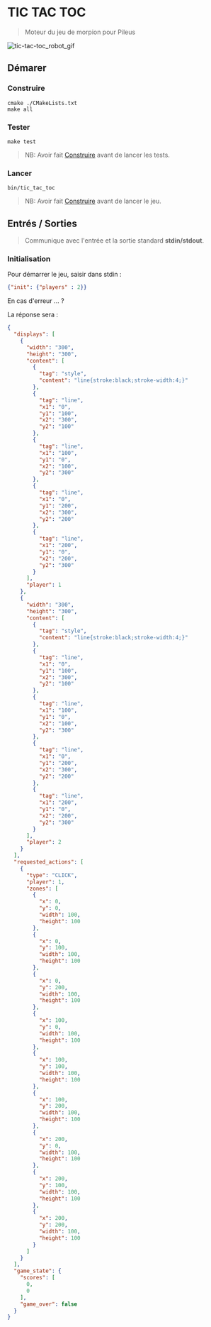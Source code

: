 # TIC TAC TOC
> Moteur du jeu de morpion pour Pileus

![tic-tac-toc_robot_gif](https://media.giphy.com/media/3oriNKQe0D6uQVjcIM/giphy.gif)

## Démarer
### Construire

```shell
cmake ./CMakeLists.txt 
make all
```

### Tester
```shell
make test
```
> NB: Avoir fait [Construire](#construire) avant de lancer les tests.

### Lancer
```shell
bin/tic_tac_toc
```
> NB: Avoir fait [Construire](#construire) avant de lancer le jeu.

## Entrés / Sorties
> Communique avec l'entrée et la sortie standard **stdin/stdout**.
### Initialisation
Pour démarrer le jeu, saisir dans stdin :
```json
{"init": {"players" : 2}}
```
En cas d'erreur ... ?

La réponse sera :
```json
{
  "displays": [
    {
      "width": "300",
      "height": "300",
      "content": [
        {
          "tag": "style",
          "content": "line{stroke:black;stroke-width:4;}"
        },
        {
          "tag": "line",
          "x1": "0",
          "y1": "100",
          "x2": "300",
          "y2": "100"
        },
        {
          "tag": "line",
          "x1": "100",
          "y1": "0",
          "x2": "100",
          "y2": "300"
        },
        {
          "tag": "line",
          "x1": "0",
          "y1": "200",
          "x2": "300",
          "y2": "200"
        },
        {
          "tag": "line",
          "x1": "200",
          "y1": "0",
          "x2": "200",
          "y2": "300"
        }
      ],
      "player": 1
    },
    {
      "width": "300",
      "height": "300",
      "content": [
        {
          "tag": "style",
          "content": "line{stroke:black;stroke-width:4;}"
        },
        {
          "tag": "line",
          "x1": "0",
          "y1": "100",
          "x2": "300",
          "y2": "100"
        },
        {
          "tag": "line",
          "x1": "100",
          "y1": "0",
          "x2": "100",
          "y2": "300"
        },
        {
          "tag": "line",
          "x1": "0",
          "y1": "200",
          "x2": "300",
          "y2": "200"
        },
        {
          "tag": "line",
          "x1": "200",
          "y1": "0",
          "x2": "200",
          "y2": "300"
        }
      ],
      "player": 2
    }
  ],
  "requested_actions": [
    {
      "type": "CLICK",
      "player": 1,
      "zones": [
        {
          "x": 0,
          "y": 0,
          "width": 100,
          "height": 100
        },
        {
          "x": 0,
          "y": 100,
          "width": 100,
          "height": 100
        },
        {
          "x": 0,
          "y": 200,
          "width": 100,
          "height": 100
        },
        {
          "x": 100,
          "y": 0,
          "width": 100,
          "height": 100
        },
        {
          "x": 100,
          "y": 100,
          "width": 100,
          "height": 100
        },
        {
          "x": 100,
          "y": 200,
          "width": 100,
          "height": 100
        },
        {
          "x": 200,
          "y": 0,
          "width": 100,
          "height": 100
        },
        {
          "x": 200,
          "y": 100,
          "width": 100,
          "height": 100
        },
        {
          "x": 200,
          "y": 200,
          "width": 100,
          "height": 100
        }
      ]
    }
  ],
  "game_state": {
    "scores": [
      0,
      0
    ],
    "game_over": false
  }
}
```